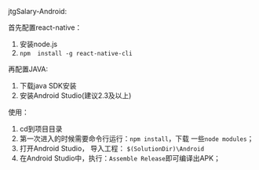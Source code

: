 jtgSalary-Android:

首先配置react-native：

1. 安装node.js
2. `npm  install -g react-native-cli`

再配置JAVA:

1. 下载java SDK安装
2. 安装Android Studio(建议2.3及以上)

使用：

1. cd到项目目录
2. 第一次进入的时候需要命令行运行：`npm install`，下载 一些`node modules`；
3. 打开Android Studio， 导入工程： `$(SolutionDir)\Android`
4. 在Android Studio中，执行：`Assemble Release`即可编译出APK；